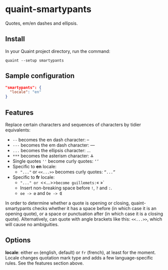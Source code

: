 
# quaint-smartypants

Quotes, em/en dashes and ellipsis.

## Install

In your Quaint project directory, run the command:

    quaint --setup smartypants


## Sample configuration

```json
"smartypants": {
  "locale": "en"
}
```

## Features

Replace certain characters and sequences of characters by tidier
equivalents:

* `--` becomes the en dash character: –
* `---` becomes the em dash character: —
* `...` becomes the ellipsis character: …
* `***` becomes the asterism character: ⁂
* Single quotes `''` become curly quotes: `‘’`
* Specific to **en** locale:
  * `"..."` or `<<...>>` becomes curly quotes: `“...”`
* Specific to **fr** locale:
  * `"..." or `<<...>>` become guillemets: `« »`
  * Insert non-breaking space before `!`, `?` and `:`.
  * `oe -> œ` and `Oe -> Œ`

In order to determine whether a quote is opening or closing,
quaint-smartypants checks whether it has a space before (in which case
it is an opening quote), or a space or punctuation after (in which
case it is a closing quote). Alternatively, can quote with angle
brackets like this: `<<...>>`, which will cause no ambiguities.


## Options

**locale**: either `en` (english, default) or `fr` (french), at least
for the moment. Locale changes quotation mark type and adds a few
language-specific rules. See the features section above.
